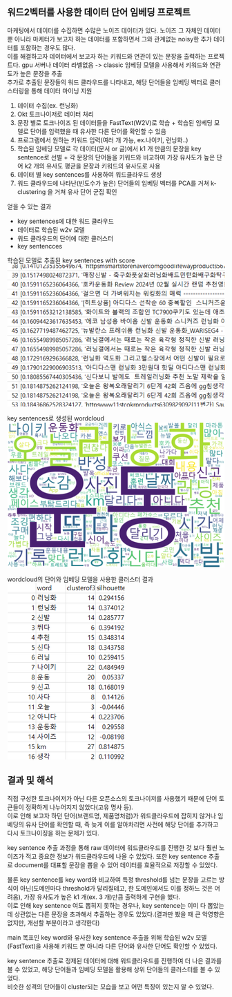## 워드2벡터를 사용한 데이터 단어 임베딩 프로젝트  
마케팅에서 데이터를 수집하면 수많은 노이즈 데이터가 있다. 노이즈 그 자체인 데이터 뿐 아니라 마케터가 보고자 하는 데이터를 포함하면서 그와 관계없는 noisy한 추가 데이터를 포함하는 경우도 많다.  
이를 해결하고자 데이터에서 보고자 하는 키워드와 연관이 있는 문장을 출력하는 프로젝트다.
gpu 서버나 데이터 라벨없음 -> classic 임베딩 모델을 사용해서 키워드와 연관도가 높은 문장을 추출  
추가로 추출된 문장들의 워드 클라우드를 나타내고, 해당 단어들을 임베딩 벡터로 클러스터링을 통해 데이터 마이닝 지원

1. 데이터 수집(ex. 런닝화)
2. Okt 토크나이저로 데이터 처리
3. 문장 별로 토크나이즈 된 데이터들을 FastText(W2V)로 학습 + 학습된 임베딩 모델로 단어를 입력했을 때 유사한 다른 단어를 확인할 수 있음
4. 프로그램에서 원하는 키워드 입력(여러 개 가능, ex.나이키, 런닝화..)
5. 학습된 임베딩 모델로 각 데이터(문서 or 글)에서 k1 개 만큼의 문장을 key sentence로 선별 + 각 문장의 단어들을 키워드와 비교하여 가장 유사도가 높은 단어 k2 개의 유사도 평균을 문장과 키워드의 유사도로 사용
6. 데이터 별 key sentences를 사용하여 워드클라우드 생성
7. 워드 클라우드에 나타난(빈도수가 높은) 단어들의 임베딩 벡터를 PCA를 거쳐 k-clustering 을 거쳐 유사 단어 군집 확인

얻을 수 있는 결과
- key sentences에 대한 워드 클라우드
- 데이터로 학습된 w2v 모델
- 워드 클라우드의 단어에 대한 클러스터
- key sentencces

학습된 모델로 추출된 key sentences with score  
![](https://github.com/kyle1213/w2v-data-mining/blob/master/imgs/key_sentences.png)

key sentences로 생성된 wordcloud  
![](https://github.com/kyle1213/w2v-data-mining/blob/master/imgs/word_cloud.png)

wordcloud의 단어와 임베딩 모델을 사용한 클러스터 결과  
![](https://github.com/kyle1213/w2v-data-mining/blob/master/imgs/cluster.png)


## 결과 및 해석
직접 구성한 토크나이저가 아닌 다른 오픈소스의 토크나이저를 사용했기 때문에 단어 토큰들이 정확하게 나누어지지 않았다(고유 명사 등).  
이로 인해 보고자 하던 단어(브랜드명, 제품명처럼)가 워드클라우드에 잡히지 않거나 임베딩의 유사 단어를 확인할 때, 즉 늦게 이를 알아차리면 사전에 해당 단어를 추가하고 다시 토크나이징을 하는 문제가 있다.  

key sentence 추출 과정을 통해 raw 데이터에 워드클라우드를 진행한 것 보다 훨씬 노이즈가 적고 중요한 정보가 워드클라우드에 나올 수 있었다.
또한 key sentence 추출로 document를 대표할 문장을 뽑을 수 있어 데이터를 효율적으로 저장할 수 있었다.  

물론 key sentence를 key word와 비교하여 특정 threshold를 넘는 문장을 고르는 방식이 아닌(도메인마다 threshold가 달리질테고, 한 도메인에서도 이를 정하느 것은 어려움), 가장 유사도가 높은 k1 개(ex. 3 개)만큼 출력하게 구현을 했다.  
이로 인해 key sentence 여도 뽑히지 못하는 경우나, key sentence는 이미 다 뽑았는데 상관없는 다른 문장을 초과해서 추출하는 경우도 있었다.(결과만 봤을 때 큰 악영향은 없지만, 개선할 부분이라고 생각한다)  

main 목표인 key word와 유사한 key sentence 추출을 위해 학습된 w2v 모델(FastText)을 사용해 키워드 뿐 아니라 다른 단어와 유사한 단어도 확인할 수 있었다.  

key sentence 추출로 정제된 데이터에 대해 워드클라우드를 진행하여 더 나은 결과를 볼 수 있었고, 해당 단어들과 임베딩 모델을 활용해 상위 단어들의 클러스터를 볼 수 있었다.  
비슷한 성격의 단어들이 cluster되는 모습을 보고 어떤 특징이 있는지 알 수 있었다.
